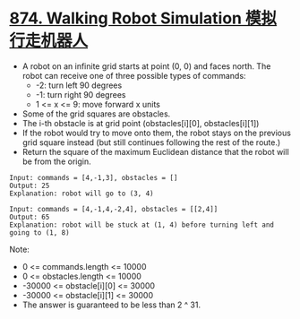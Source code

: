 # [874. Walking Robot Simulation 模拟行走机器人](https://leetcode.com/problems/walking-robot-simulation/)
* A robot on an infinite grid starts at point (0, 0) and faces north.  The robot can receive one of three possible types of commands:
    * -2: turn left 90 degrees
    * -1: turn right 90 degrees
    * 1 <= x <= 9: move forward x units
* Some of the grid squares are obstacles. 
* The i-th obstacle is at grid point (obstacles[i][0], obstacles[i][1])
* If the robot would try to move onto them, the robot stays on the previous grid square instead (but still continues following the rest of the route.)
* Return the square of the maximum Euclidean distance that the robot will be from the origin.
```text
Input: commands = [4,-1,3], obstacles = []
Output: 25
Explanation: robot will go to (3, 4)

Input: commands = [4,-1,4,-2,4], obstacles = [[2,4]]
Output: 65
Explanation: robot will be stuck at (1, 4) before turning left and going to (1, 8)
```
Note:
* 0 <= commands.length <= 10000
* 0 <= obstacles.length <= 10000
* -30000 <= obstacle[i][0] <= 30000
* -30000 <= obstacle[i][1] <= 30000
* The answer is guaranteed to be less than 2 ^ 31.